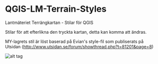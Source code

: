 # QGIS-LM-Terrain-Styles
Lantmäteriet Terrängkartan - Stilar för QGIS

Stilar för att efterlikna den tryckta kartan, detta kan komma att 
ändras. 

MY-lagrets stil är löst baserad på Evian's style-fil som publiserats på Utsidan (http://www.utsidan.se/forum/showthread.php?t=81201&page=8)

![alt tag](https://raw.githubusercontent.com/chaoz/QGIS-LM-Terrain-Styles/master/Preview/preview.jpg)